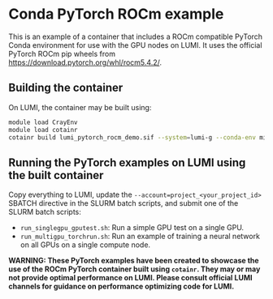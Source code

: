 # Conda PyTorch ROCm example

This is an example of a container that includes a ROCm compatible PyTorch Conda environment for use with the GPU nodes on LUMI. It uses the official PyTorch ROCm pip wheels from <https://download.pytorch.org/whl/rocm5.4.2/>.

## Building the container

On LUMI, the container may be built using:

```bash
module load CrayEnv
module load cotainr
cotainr build lumi_pytorch_rocm_demo.sif --system=lumi-g --conda-env minimal_pytorch.yml
```

## Running the PyTorch examples on LUMI using the built container

Copy everything to LUMI, update the `--account=project_<your_project_id>` SBATCH directive in the SLURM batch scripts, and submit one of the SLURM batch scripts:

- `run_singlegpu_gputest.sh`: Run a simple GPU test on a single GPU.
- `run_multigpu_torchrun.sh`: Run an example of training a neural network on all GPUs on a single compute node.

**WARNING: These PyTorch examples have been created to showcase the use of the ROCm PyTorch container built using `cotainr`. They may or may not provide optimal performance on LUMI. Please consult official LUMI channels for guidance on performance optimizing code for LUMI.**
